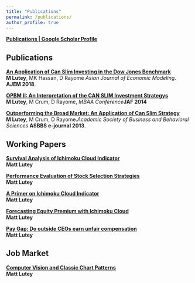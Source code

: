 ```yaml
---
title: "Publications"
permalink: /publications/
author_profile: true
---
```

<b>[Publications | Google Scholar Profile](https://scholar.google.com/citations?user=S0Ls70oAAAAJ&hl=en)</b>
<br>

## Publications

<b>[An Application of Can Slim Investing in the Dow Jones Benchmark](canslim3)</b> <br>
<b>M Lutey</b>, MK Hassan, D Rayome <i>Asian Journal of Economic Modeling</i>. <b>AJEM 2018</b>.

<b>[OPBM II: An Interpretation of the CAN SLIM Investment Strategys](canslim2)</b> <br>
<b>M Lutey</b>, M Crum, D Rayome, <i>MBAA Conference</i><b>JAF 2014</b>

<b>[Outperforming the Broad Market: An Application of Can Slim Strategy](canslim1)</b> <br>
<b>M Lutey</b>, M Crum, D Rayome.<i>Academic Society of Business and Behavioral Sciences</i> <b>ASBBS e-journal 2013</b>.

## Working Papers

<b>[Survival Analysis of Ichimoku Cloud Indicator](wp1)</b><br>
<b>Matt Lutey</b>

<b>[Performance Evaluation of Stock Selection Strategies](wp2)</b><br>
 <b>Matt Lutey</b>

<b>[A Primer on Ichimoku Cloud Indicator](wp3)</b><br>
<b>Matt Lutey</b>

<b>[Forecasting Equity Premium with Ichimoku Cloud](wp4)</b><br>
<b>Matt Lutey</b>

<b>[Pay Gap: Do outside CEOs earn unfair compensation](wp5)</b><br>
<b>Matt Lutey</b>

## Job Market
<b>[Computer Vision and Classic Chart Patterns](jobmarket)</b><br>
<b>Matt Lutey</b>
